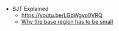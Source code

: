 - BJT Explained
	- https://youtu.be/LGbWgvo0VRQ
	- [Why the base region has to be small](https://youtu.be/fLsua094Awk?t=630)